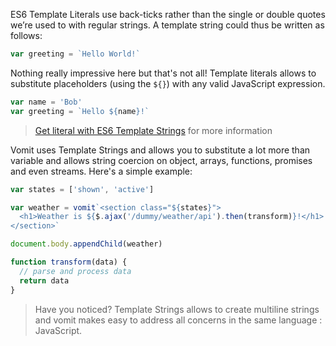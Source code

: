 
ES6 Template Literals use back-ticks rather than the single or double quotes we’re used to with regular strings. A template string could thus be written as follows:

```js
var greeting = `Hello World!`
```

Nothing really impressive here but that's not all! Template literals allows to substitute placeholders (using the `${}`) with any valid JavaScript expression.

```js
var name = 'Bob'
var greeting = `Hello ${name}!`
```

  > [Get literal with ES6 Template Strings](https://developers.google.com/web/updates/2015/01/ES6-Template-Strings) for more information

Vomit uses Template Strings and allows you to substitute a lot more than variable and allows string coercion on object, arrays, functions, promises and even streams. Here's a simple example:

```js
var states = ['shown', 'active']

var weather = vomit`<section class="${states}">
  <h1>Weather is ${$.ajax('/dummy/weather/api').then(transform)}!</h1>
</section>`

document.body.appendChild(weather)

function transform(data) {
  // parse and process data
  return data
}
```

  > Have you noticed? Template Strings allows to create multiline strings and vomit makes easy to address all concerns
  in the same language : JavaScript.
